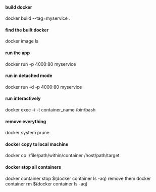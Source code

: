 #### build docker

docker build --tag=myservice .

#### find the built docker

docker image ls


#### run the app
docker run -p 4000:80 myservice

####  run in detached mode
docker run -d -p 4000:80 myservice

#### run interactively
docker exec -i -t container_name /bin/bash

#### remove everything 
docker system prune


####  docker copy to local machine

docker cp <containerId>:/file/path/within/container /host/path/target
  
  ####  docker stop all containers
  docker container stop $(docker container ls -aq)
  remove them
  docker container rm $(docker container ls -aq)

